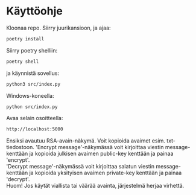 # Käyttöohje

Kloonaa repo. Siirry juurikansioon, ja ajaa:  
```bash
poetry install
```
Siirry poetry shelliin:  
```bash
poetry shell
```
ja käynnistä sovellus:
```bash
python3 src/index.py
```
Windows-koneella:
```bash
python src/index.py
```
Avaa selain osoitteella:  
```bash
http://localhost:5000
```
Ensiksi avautuu RSA-avain-näkymä. Voit kopioida avaimet esim. txt-tiedostoon.
'Encrypt message'-näkymässä voit kirjoittaa viestin message-kenttään ja kopioida julkisen avaimen public-key kenttään ja painaa 'encrypt'.  
'Decrypt message'-näkymässä voit kirjoittaa salatun viestin message-kenttään ja kopioida yksityisen avaimen private-key kenttään ja painaa 'decrypt'.  
Huom! Jos käytät viallista tai väärää avainta, järjestelmä herjaa virhettä.
